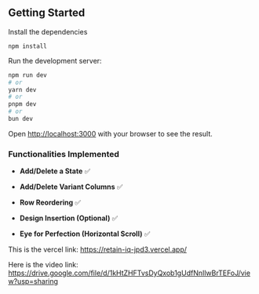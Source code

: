 ## Getting Started

Install the dependencies

```npm install```

Run the development server:

```bash
npm run dev
# or
yarn dev
# or
pnpm dev
# or
bun dev
```

Open [http://localhost:3000](http://localhost:3000) with your browser to see the result.


### Functionalities Implemented

- **Add/Delete a State** ✅  

- **Add/Delete Variant Columns** ✅  

- **Row Reordering** ✅  

- **Design Insertion (Optional)** ✅  

- **Eye for Perfection (Horizontal Scroll)** ✅ 




This is the vercel link: https://retain-iq-jpd3.vercel.app/

Here is the video link: https://drive.google.com/file/d/1kHtZHFTvsDyQxob1gUdfNnIlwBrTEFoJ/view?usp=sharing


